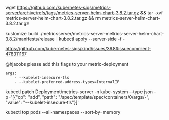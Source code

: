 wget https://github.com/kubernetes-sigs/metrics-server/archive/refs/tags/metrics-server-helm-chart-3.8.2.tar.gz && tar -xvf metrics-server-helm-chart-3.8.2.tar.gz && rm metrics-server-helm-chart-3.8.2.tar.gz

kustomize build ./metricsserver/metrics-server-metrics-server-helm-chart-3.8.2/manifests/release | kubectl apply --server-side -f -

https://github.com/kubernetes-sigs/kind/issues/398#issuecomment-478311167

@hjacobs
please add this flags to your metric-deployment

    args:
        - --kubelet-insecure-tls
        - --kubelet-preferred-address-types=InternalIP

kubectl patch Deployment/metrics-server -n kube-system --type json -p='[{"op": "add", "path": "/spec/template/spec/containers/0/args/-", "value": "--kubelet-insecure-tls"}]'

kubectl top pods --all-namespaces --sort-by=memory